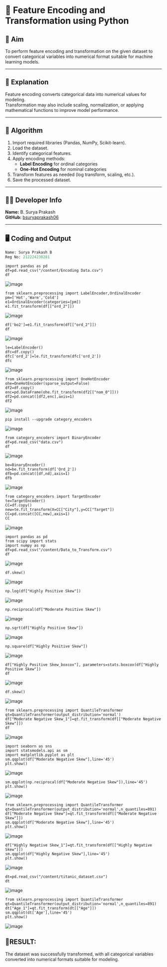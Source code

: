 # 🔢 Feature Encoding and Transformation using Python

## 🎯 Aim
To perform feature encoding and transformation on the given dataset to convert categorical variables into numerical format suitable for machine learning models.

---

## 🧠 Explanation
Feature encoding converts categorical data into numerical values for modeling.  
Transformation may also include scaling, normalization, or applying mathematical functions to improve model performance.

---

## 🧩 Algorithm
1. Import required libraries (Pandas, NumPy, Scikit-learn).  
2. Load the dataset.  
3. Identify categorical features.  
4. Apply encoding methods:
   - **Label Encoding** for ordinal categories  
   - **One-Hot Encoding** for nominal categories  
5. Transform features as needed (log transform, scaling, etc.).  
6. Save the processed dataset.

---

## 👨‍💻 Developer Info
**Name:** B. Surya Prakash  
**GitHub:** [bsuryaprakash06](https://github.com/bsuryaprakash06)

---
## 🖥️ Coding and Output
```python
Name: Surya Prakash B
Reg No: 212224230281
```
```
import pandas as pd
df=pd.read_csv("/content/Encoding Data.csv")
df
```
![image](https://github.com/user-attachments/assets/f2ce930a-fb66-4c51-a283-9c4e6cc2b73f)
```
from sklearn.preprocessing import LabelEncoder,OrdinalEncoder
pm=['Hot','Warm','Cold']
e1=OrdinalEncoder(categories=[pm])
e1.fit_transform(df[["ord_2"]])
```
![image](https://github.com/user-attachments/assets/3ca97cd9-9637-4ab3-9484-f1afbb815c42)
```
df['bo2']=e1.fit_transform(df[["ord_2"]])
df
```
![image](https://github.com/user-attachments/assets/57fc56e4-e0ec-4402-9497-e04b476eec86)
```
le=LabelEncoder()
dfc=df.copy()
dfc['ord_2']=le.fit_transform(dfc['ord_2'])
dfc
```
![image](https://github.com/user-attachments/assets/40cdf150-91c3-405f-8735-c8166ef44d05)
```
from sklearn.preprocessing import OneHotEncoder
ohe=OneHotEncoder(sparse_output=False)
df2=df.copy()
enc=pd.DataFrame(ohe.fit_transform(df2[["nom_0"]]))
df2=pd.concat([df2,enc],axis=1)
df2
```
![image](https://github.com/user-attachments/assets/572a5f11-9606-42f3-bec3-1245db698154)
```
pip install --upgrade category_encoders
```
![image](https://github.com/user-attachments/assets/c84d3b73-a3b5-41dd-8f05-9e860394b268)
```
from category_encoders import BinaryEncoder
df=pd.read_csv("data.csv")
df
```
![image](https://github.com/user-attachments/assets/cf5c2713-a0d3-4617-8228-1e5a2e5ff536)
```
be=BinaryEncoder()
nd=be.fit_transform(df['Ord_2'])
dfb=pd.concat([df,nd],axis=1)
dfb
```
![image](https://github.com/user-attachments/assets/ccf3431e-0310-4522-887d-c51dfb530dfa)
```
from category_encoders import TargetEncoder
te=TargetEncoder()
CC=df.copy()
new=te.fit_transform(X=CC["City"],y=CC["Target"])
CC=pd.concat([CC,new],axis=1)
CC
```
![image](https://github.com/user-attachments/assets/ab6697b5-e849-48f9-8e0d-3d172645f50f)
```
import pandas as pd
from scipy import stats
import numpy as np
df=pd.read_csv("/content/Data_to_Transform.csv")
df
```
![image](https://github.com/user-attachments/assets/c2f56b16-7c0a-4947-a223-9c74166bb9cd)
```
df.skew()
```
![image](https://github.com/user-attachments/assets/6f5b6b86-55e8-414c-ada7-2ae779e38743)
```
np.log(df["Highly Positive Skew"])
```
![image](https://github.com/user-attachments/assets/ef33eda8-d0a1-41c5-97de-39d14b17b14b)
```
np.reciprocal(df["Moderate Positive Skew"])
```
![image](https://github.com/user-attachments/assets/ec34f248-c828-46f0-9b2d-d0b72f95456f)
```
np.sqrt(df["Highly Positive Skew"])
```
![image](https://github.com/user-attachments/assets/d577cccd-aefc-4b53-9cb7-5e99233ef9cf)
```
np.square(df["Highly Positive Skew"])
```
![image](https://github.com/user-attachments/assets/b7d2d028-c9f4-4c03-a854-b57454d7516a)
```
df["Highly Positive Skew_boxcox"], parameters=stats.boxcox(df["Highly Positive Skew"])
df
```
![image](https://github.com/user-attachments/assets/8f645d34-dcd0-4cdf-a702-f1a2b74724a7)
```
df.skew()
```
![image](https://github.com/user-attachments/assets/2f737125-9b94-4a84-ad9a-0da1e4be2811)
```
from sklearn.preprocessing import QuantileTransformer
qt=QuantileTransformer(output_distribution='normal')
df["Moderate Negative Skew_1"]=qt.fit_transform(df[["Moderate Negative Skew"]])
df
```
![image](https://github.com/user-attachments/assets/73bdc368-84d1-41f9-b6fc-e947c8f4d486)
```
import seaborn as sns
import statsmodels.api as sm
import matplotlib.pyplot as plt
sm.qqplot(df["Moderate Negative Skew"],line='45')
plt.show()
```
![image](https://github.com/user-attachments/assets/be600bef-7072-4e6b-b45e-7e13baf9731b)
```
sm.qqplot(np.reciprocal(df["Moderate Negative Skew"]),line='45')
plt.show()
```
![image](https://github.com/user-attachments/assets/2b14c245-9e22-42d3-9fc9-47b8d968d1f6)
```
from sklearn.preprocessing import QuantileTransformer
qt=QuantileTransformer(output_distribution='normal',n_quantiles=891)
df["Moderate Negative Skew"]=qt.fit_transform(df[["Moderate Negative Skew"]])
sm.qqplot(df["Moderate Negative Skew"],line='45')
plt.show()
```
![image](https://github.com/user-attachments/assets/945b8b66-5bfa-468a-a5b2-044ad0d468f2)
```
df["Highly Negative Skew_1"]=qt.fit_transform(df[["Highly Negative Skew"]])
sm.qqplot(df["Highly Negative Skew"],line='45')
plt.show()
```
![image](https://github.com/user-attachments/assets/c67266fb-0e79-48f5-a61d-80458965c572)
```
dt=pd.read_csv("/content/titanic_dataset.csv")
dt
```
![image](https://github.com/user-attachments/assets/215d0864-8562-448c-a5ab-23a96e511723)
```
from sklearn.preprocessing import QuantileTransformer
qt=QuantileTransformer(output_distribution='normal',n_quantiles=891)
dt["Age_1"]=qt.fit_transform(dt[["Age"]])
sm.qqplot(dt['Age'],line='45')
plt.show()
```
![image](https://github.com/user-attachments/assets/11b078fc-a6ea-4390-9249-0762463d60a6)

## 🧾RESULT:
The dataset was successfully transformed, with all categorical variables converted into numerical formats suitable for modeling.

       
